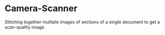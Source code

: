 # Camera-Scanner
Stitching together multiple images of sections of a single document to get a scan-quality image.
